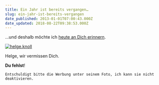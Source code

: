 ```yaml
---
title: Ein Jahr ist bereits vergangen…
slug: ein-jahr-ist-bereits-vergangen
date_published: 2013-01-01T07:00:43.000Z
date_updated: 2018-08-22T09:38:53.000Z
---
```


…und deshalb möchte ich [heute an Dich erinnern](__GHOST_URL__/einer-von-uns-ist-nicht-mehr-da/).

[![helge.knoll](//picdump.thafaker.de/2012/01/helge.knoll_.jpg)](__GHOST_URL__/einer-von-uns-ist-nicht-mehr-da/)

Helge, wir vermissen Dich.

**Du fehlst**!

`Entschuldigt bitte die Werbung unter seinem Foto, ich kann sie nicht deaktivieren.`
